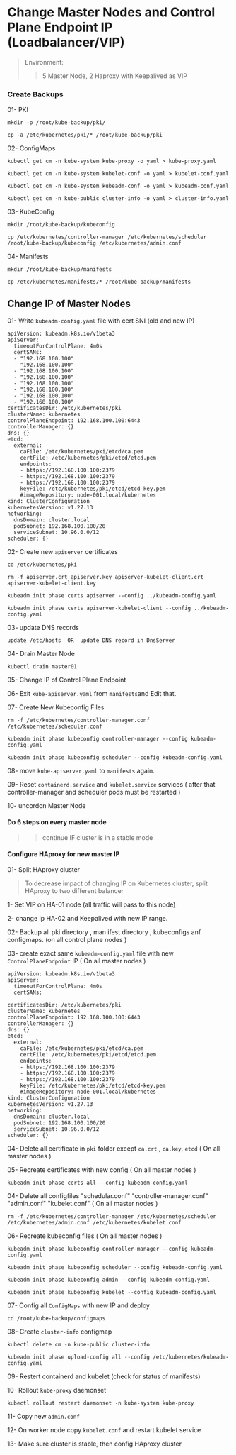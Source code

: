 # Change Master Nodes and Control Plane Endpoint IP (Loadbalancer/VIP) 

> Environment: 
>> 5 Master Node, 2 Haproxy with Keepalived as VIP 


### Create Backups 

01- PKI 
```
mkdir -p /root/kube-backup/pki/
```
```
cp -a /etc/kubernetes/pki/* /root/kube-backup/pki
```

02- ConfigMaps

```
kubectl get cm -n kube-system kube-proxy -o yaml > kube-proxy.yaml
```

```
kubectl get cm -n kube-system kubelet-conf -o yaml > kubelet-conf.yaml 
```

```
kubectl get cm -n kube-system kubeadm-conf -o yaml > kubeadm-conf.yaml
```
```
kubectl get cm -n kube-public cluster-info -o yaml > cluster-info.yaml
```

03- KubeConfig

```
mkdir /root/kube-backup/kubeconfig
```
```
cp /etc/kubernetes/controller-manager /etc/kubernetes/scheduler /root/kube-backup/kubeconfig /etc/kubernetes/admin.conf
```


04- Manifests

```
mkdir /root/kube-backup/manifests
```
```
cp /etc/kubernetes/manifests/* /root/kube-backup/manifests
```

## Change IP of Master Nodes

01- Write `kubeadm-config.yaml` file with cert SNI (old and new IP)
```
apiVersion: kubeadm.k8s.io/v1beta3
apiServer:
  timeoutForControlPlane: 4m0s
  certSANs:
  - "192.168.100.100"
  - "192.168.100.100"
  - "192.168.100.100"
  - "192.168.100.100"
  - "192.168.100.100"
  - "192.168.100.100"
  - "192.168.100.100"
  - "192.168.100.100"
certificatesDir: /etc/kubernetes/pki
clusterName: kubernetes
controlPlaneEndpoint: 192.168.100.100:6443
controllerManager: {}
dns: {}
etcd:
  external:
    caFile: /etc/kubernetes/pki/etcd/ca.pem
    certFile: /etc/kubernetes/pki/etcd/etcd.pem
    endpoints:
    - https://192.168.100.100:2379
    - https://192.168.100.100:2379
    - https://192.168.100.100:2379
    keyFile: /etc/kubernetes/pki/etcd/etcd-key.pem
    #imageRepository: node-001.local/kubernetes
kind: ClusterConfiguration
kubernetesVersion: v1.27.13
networking:
  dnsDomain: cluster.local
  podSubnet: 192.168.100.100/20
  serviceSubnet: 10.96.0.0/12
scheduler: {}
```

02- Create new `apiserver` certificates

```
cd /etc/kubernetes/pki
```
```
rm -f apiserver.crt apiserver.key apiserver-kubelet-client.crt apiserver-kubelet-client.key
```
```
kubeadm init phase certs apiserver --config ../kubeadm-config.yaml
```
```
kubeadm init phase certs apiserver-kubelet-client --config ../kubeadm-config.yaml
```
03- update DNS records 
```
update /etc/hosts  OR  update DNS record in DnsServer
```

04- Drain Master Node 
```
kubectl drain master01
```

05- Change IP of Control Plane Endpoint 

06- Exit `kube-apiserver.yaml` from `manifests`and Edit that. 

07- Create New Kubeconfig Files 
      
```  
rm -f /etc/kubernetes/controller-manager.conf /etc/kubernetes/scheduler.conf
```
```
kubeadm init phase kubeconfig controller-manager --config kubeadm-config.yaml
```
```
kubeadm init phase kubeconfig scheduler --config kubeadm-config.yaml
```
08- move `kube-apiserver.yaml` to `manifests` again.

09- Reset  `containerd.service` and `kubelet.service` services ( after that controller-manager and scheduler pods must be restarted )

10- uncordon Master Node 

#### Do 6 steps on every master node 

>> continue IF cluster is in a stable mode

#### Configure HAproxy for new master IP

01- Split HAproxy cluster

> To decrease impact of changing IP on Kubernetes cluster, split HAproxy to two different balancer

1- Set VIP on HA-01 node (all traffic will pass to this node) 

2- change ip HA-02 and Keepalived with new IP range.

02- Backup all pki directory , man ifest directory , kubeconfigs anf configmaps. (on all control plane nodes )
 
03- create exact same `kubeadm-config.yaml` file with new `ControlPlaneEndpoint` IP ( On all master nodes )

```
apiVersion: kubeadm.k8s.io/v1beta3
apiServer:
  timeoutForControlPlane: 4m0s
  certSANs:
   
certificatesDir: /etc/kubernetes/pki
clusterName: kubernetes
controlPlaneEndpoint: 192.168.100.100:6443
controllerManager: {}
dns: {}
etcd:
  external:
    caFile: /etc/kubernetes/pki/etcd/ca.pem
    certFile: /etc/kubernetes/pki/etcd/etcd.pem
    endpoints:
    - https://192.168.100.100:2379
    - https://192.168.100.100:2379
    - https://192.168.100.100:2379
    keyFile: /etc/kubernetes/pki/etcd/etcd-key.pem
    #imageRepository: node-001.local/kubernetes
kind: ClusterConfiguration
kubernetesVersion: v1.27.13
networking:
  dnsDomain: cluster.local
  podSubnet: 192.168.100.100/20
  serviceSubnet: 10.96.0.0/12
scheduler: {}
```

04- Delete all certificate in `pki` folder except `ca.crt` , `ca.key`, `etcd`  ( On all master nodes )

05- Recreate certificates with new config ( On all master nodes )

```
kubeadm init phase certs all --config kubeadm-config.yaml
```

04- Delete all configfiles "schedular.conf" "controller-manager.conf" "admin.conf" "kubelet.conf"  ( On all master nodes )
```
rm -f /etc/kubernetes/controller-manager /etc/kubernetes/scheduler  /etc/kubernetes/admin.conf /etc/kubernetes/kubelet.conf
```

06- Recreate kubeconfig files ( On all master nodes )

```
kubeadm init phase kubeconfig controller-manager --config kubeadm-config.yaml
```
```
kubeadm init phase kubeconfig scheduler --config kubeadm-config.yaml
```
```
kubeadm init phase kubeconfig admin --config kubeadm-config.yaml
```
```
kubeadm init phase kubeconfig kubelet --config kubeadm-config.yaml
```

07- Config all `ConfigMaps` with new IP and deploy 
```
cd /root/kube-backup/configmaps
```

08- Create `cluster-info` configmap
```
kubectl delete cm -n kube-public cluster-info 
```
```
kubeadm init phase upload-config all --config /etc/kubernetes/kubeadm-config.yaml
```

09- Restert containerd and kubelet (check for status of manifests) 

10- Rollout `kube-proxy` daemonset 

``` 
kubectl rollout restart daemonset -n kube-system kube-proxy
```
11- Copy new `admin.conf` 

12- On worker node copy `kubelet.conf` and restart kubelet service 

13- Make sure cluster is stable, then config HAproxy cluster 







